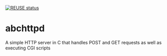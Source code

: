 <!--
SPDX-FileCopyrightText: 2021 2017 rdci

SPDX-License-Identifier: mit
-->

[![REUSE status](https://api.reuse.software/badge/github.com/0verk1ll/abchttpd)](https://api.reuse.software/info/github.com/0verk1ll/abchttpd)

# abchttpd
A simple HTTP server in C that handles POST and GET requests as well as executing CGI scripts
